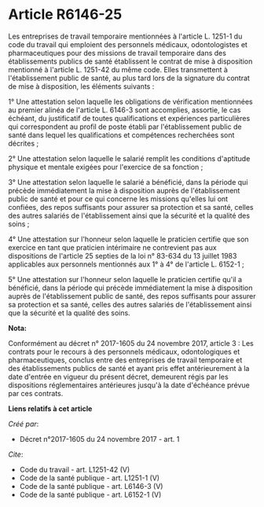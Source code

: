 # Article R6146-25

Les entreprises de travail temporaire mentionnées à l'article L. 1251-1 du code du travail qui emploient des personnels
médicaux, odontologistes et pharmaceutiques pour des missions de travail temporaire dans des établissements publics de santé
établissent le contrat de mise à disposition mentionné à l'article L. 1251-42 du même code. Elles transmettent à
l'établissement public de santé, au plus tard lors de la signature du contrat de mise à disposition, les éléments suivants : 

1° Une attestation selon laquelle les obligations de vérification mentionnées au premier alinéa de l'article L. 6146-3 sont
accomplies, assortie, le cas échéant, du justificatif de toutes qualifications et expériences particulières qui correspondent
au profil de poste établi par l'établissement public de santé dans lequel les qualifications et compétences recherchées sont
décrites ; 

2° Une attestation selon laquelle le salarié remplit les conditions d'aptitude physique et mentale exigées pour l'exercice de
sa fonction ; 

3° Une attestation selon laquelle le salarié a bénéficié, dans la période qui précède immédiatement la mise à disposition
auprès de l'établissement public de santé et pour ce qui concerne les missions qu'elles lui ont confiées, des repos
suffisants pour assurer sa protection et sa santé, celles des autres salariés de l'établissement ainsi que la sécurité et la
qualité des soins ; 

4° Une attestation sur l'honneur selon laquelle le praticien certifie que son exercice en tant que praticien intérimaire ne
contrevient pas aux dispositions de l'article 25 septies de la loi n° 83-634 du 13 juillet 1983 applicables aux personnels
mentionnés aux 1° à 4° de l'article L. 6152-1 ; 

5° Une attestation sur l'honneur selon laquelle le praticien certifie qu'il a bénéficié, dans la période qui précède
immédiatement la mise à disposition auprès de l'établissement public de santé, des repos suffisants pour assurer sa
protection et sa santé, celles des autres salariés de l'établissement ainsi que la sécurité et la qualité des soins.

**Nota:**

Conformément au décret n° 2017-1605 du 24 novembre 2017, article 3 : Les contrats pour le recours à des personnels médicaux,
odontologiques et pharmaceutiques, conclus entre des entreprises de travail temporaire et des établissements publics de santé
et ayant pris effet antérieurement à la date d'entrée en vigueur du présent décret, demeurent régis par les dispositions
réglementaires antérieures jusqu'à la date d'échéance prévue par ces contrats.

**Liens relatifs à cet article**

_Créé par_:

  - Décret n°2017-1605 du 24 novembre 2017 - art. 1

_Cite_:

  - Code du travail - art. L1251-42 (V)
  - Code de la santé publique - art. L1251-1 (V)
  - Code de la santé publique - art. L6146-3 (V)
  - Code de la santé publique - art. L6152-1 (V)
